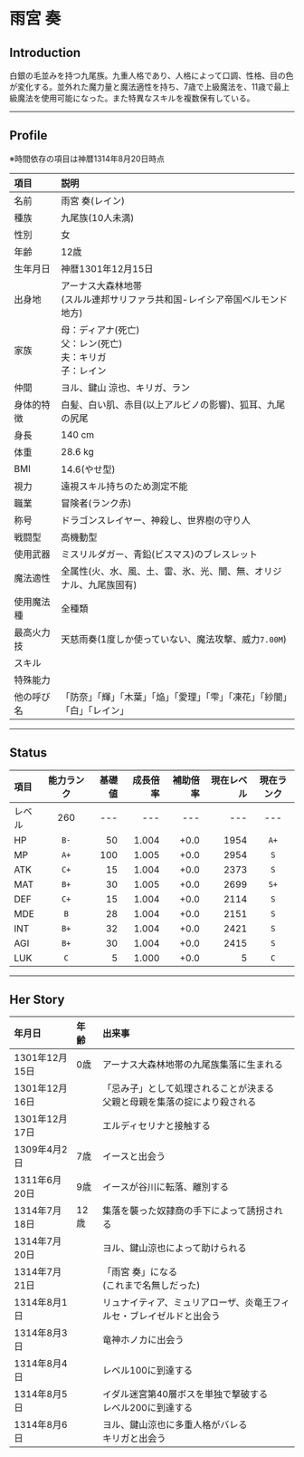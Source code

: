 # 雨宮 奏

## Introduction

白銀の毛並みを持つ九尾族。九重人格であり、人格によって口調、性格、目の色が変化する。並外れた魔力量と魔法適性を持ち、7歳で上級魔法を、11歳で最上級魔法を使用可能になった。また特異なスキルを複数保有している。

---

## Profile

※時間依存の項目は神暦1314年8月20日時点

|項目|説明|
|:--|:--|
|名前|雨宮 奏(レイン)|
|種族|九尾族(10人未満)|
|性別|女|
|年齢|12歳|
|生年月日|神暦1301年12月15日|
|出身地|アーナス大森林地帯 <br> (スルル連邦サリファラ共和国-レイシア帝国ベルモンド地方)|
|家族|母：ディアナ(死亡) <br> 父：レン(死亡) <br> 夫：キリガ <br> 子：レイン|
|仲間|ヨル、鍵山 涼也、キリガ、ラン|
|身体的特徴|白髪、白い肌、赤目(以上アルビノの影響)、狐耳、九尾の尻尾|
|身長|140 cm|
|体重|28.6 kg|
|BMI|14.6(やせ型)|
|視力|遠視スキル持ちのため測定不能|
|職業|冒険者(ランク赤)|
|称号|ドラゴンスレイヤー、神殺し、世界樹の守り人|
|戦闘型|高機動型|
|使用武器|ミスリルダガー、青鉛(ビスマス)のブレスレット|
|魔法適性|全属性(火、水、風、土、雷、氷、光、闇、無、オリジナル、九尾族固有)|
|使用魔法種|全種類|
|最高火力技|天慈雨奏(1度しか使っていない、魔法攻撃、威力`7.00M`)|
|スキル||
|特殊能力||
|他の呼び名|「防奈」「輝」「木葉」「焔」「愛理」「雫」「凍花」「紗闇」「白」「レイン」|

---

## Status

|項目|能力ランク|基礎値|成長倍率|補助倍率|現在レベル|現在ランク|
|:--|:--:|--:|--:|--:|--:|:--:|
|レベル|260|---|---|---|---|---|
|HP|`B-`|50|1.004|+0.0|1954|`A+`|
|MP|`A+`|100|1.005|+0.0|2954|`S`|
|ATK|`C+`|15|1.004|+0.0|2373|`S`|
|MAT|`B+`|30|1.005|+0.0|2699|`S+`|
|DEF|`C+`|15|1.004|+0.0|2114|`S`|
|MDE|`B`|28|1.004|+0.0|2151|`S`|
|INT|`B+`|32|1.004|+0.0|2421|`S`|
|AGI|`B+`|30|1.004|+0.0|2415|`S`|
|LUK|`C`|5|1.000|+0.0|5|`C`|

---

## Her Story

|年月日|年齢|出来事|
|:--|:--|:--|
|1301年12月15日|0歳|アーナス大森林地帯の九尾族集落に生まれる|
|1301年12月16日||「忌み子」として処理されることが決まる <br> 父親と母親を集落の掟により殺される|
|1301年12月17日||エルディセリナと接触する|
|1309年4月2日|7歳|イースと出会う|
|1311年6月20日|9歳|イースが谷川に転落、離別する|
|1314年7月18日|12歳|集落を襲った奴隷商の手下によって誘拐される|
|1314年7月20日||ヨル、鍵山涼也によって助けられる|
|1314年7月21日||「雨宮 奏」になる <br> (これまで名無しだった)|
|1314年8月1日||リュナイティア、ミュリアローザ、炎竜王フィルセ・ブレイゼルドと出会う|
|1314年8月3日||竜神ホノカに出会う|
|1314年8月4日||レベル100に到達する|
|1314年8月5日||イダル迷宮第40層ボスを単独で撃破する <br> レベル200に到達する|
|1314年8月6日||ヨル、鍵山涼也に多重人格がバレる <br> キリガと出会う|
